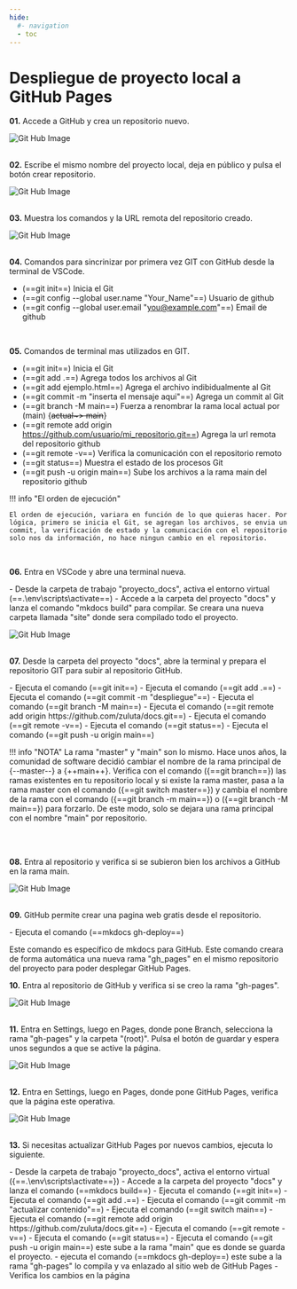```yaml
---
hide:
  #- navigation
  - toc
---
```


# Despliegue de proyecto local a GitHub Pages

<p><strong>01.</strong> Accede a GitHub y crea un repositorio nuevo.</p>

![Git Hub Image](images/gh_deploy/01.nuevo_repo_github.png)
<br>
<br>

<p><strong>02.</strong> Escribe el mismo nombre del proyecto local, deja en público y pulsa el botón crear repositorio.</p>

![Git Hub Image](images/gh_deploy/02.crear_repo_github.png)
<br>
<br>

<p><strong>03.</strong> Muestra los comandos y la URL remota del repositorio creado.</p>

![Git Hub Image](images/gh_deploy/03.codigo_repo_terminal.png)
<br>
<br>

<p><strong>04.</strong> Comandos para sincrinizar por primera vez GIT con GitHub desde la terminal de VSCode.</p>

  - (==git init==) Inicia el Git
  - (==git config --global user.name "Your_Name"==) Usuario de github
  - (==git config --global user.email "you@example.com"==) Email de github
<br>

<p><strong>05.</strong> Comandos de terminal mas utilizados en GIT.</p>

  - (==git init==) Inicia el Git
  - (==git add .==) Agrega todos los archivos al Git
  - (==git add ejemplo.html==) Agrega el archivo indibidualmente al Git
  - (==git commit -m "inserta el mensaje aqui"==) Agrega un commit al Git
  - (==git branch -M main==) Fuerza a renombrar la rama local actual por (main) {~~actual~> main~~}
  - (==git remote add origin https://github.com/usuario/mi_repositorio.git==) Agrega la url remota del repositorio github
  - (==git remote -v==) Verifica la comunicación con el repositorio remoto
  - (==git status==) Muestra el estado de los procesos Git
  - (==git push -u origin main==) Sube los archivos a la rama main del repositorio github

!!! info "El orden de ejecución"

    El orden de ejecución, variara en función de lo que quieras hacer. Por lógica, primero se inicia el Git, se agregan los archivos, se envia un commit, la verificación de estado y la comunicación con el repositorio solo nos da información, no hace ningun cambio en el repositorio.
<br>

<p><strong>06.</strong> Entra en VSCode y abre una terminal nueva.</p>
  - Desde la carpeta de trabajo "proyecto_docs", activa el entorno virtual (==.\env\scripts\activate==)
  - Accede a la carpeta del proyecto "docs" y lanza el comando "mkdocs build" para compilar. Se creara una nueva carpeta llamada "site" donde sera compilado todo el proyecto.

![Git Hub Image](images/gh_deploy/04.build_proyecto_docs.png)
<br>
<br>

<p><strong>07.</strong> Desde la carpeta del proyecto "docs", abre la terminal y prepara el repositorio GIT para subir al repositorio GitHub.</p>
  - Ejecuta el comando (==git init==)
  - Ejecuta el comando (==git add .==)
  - Ejecuta el comando (==git commit -m "despliegue"==)
  - Ejecuta el comando (==git branch -M main==)
  - Ejecuta el comando (==git remote add origin https://github.com/zuluta/docs.git==)
  - Ejecuta el comando (==git remote -v==)
  - Ejecuta el comando (==git status==)
  - Ejecuta el comando (==git push -u origin main==)

!!! info "NOTA"
    La rama "master" y "main" son lo mismo. Hace unos años, la comunidad de software decidió cambiar el nombre de la rama principal de {--master--} a {++main++}. Verifica con el comando ({==git branch==}) las ramas existentes en tu repositorio local y si existe la rama master, pasa a la rama master con el comando ({==git switch master==}) y cambia el nombre de la rama con el comando ({==git branch -m main==}) o ({==git branch -M main==}) para forzarlo. De este modo, solo se dejara una rama principal con el nombre "main" por repositorio.

<br>
<br>

<p><strong>08.</strong> Entra al repositorio y verifica si se subieron bien los archivos a GitHub en la rama main.</p>

![Git Hub Image](images/gh_deploy/05.verificar_subida_github.png)
<br>
<br>

<p><strong>09.</strong> GitHub permite crear una pagina web gratis desde el repositorio.</p>
  - Ejecuta el comando (==mkdocs gh-deploy==)
  
<p>Este comando es específico de mkdocs para GitHub. Este comando creara de forma automática una nueva rama "gh_pages" en el mismo repositorio del proyecto para poder desplegar GitHub Pages.</p>

<p><strong>10.</strong> Entra al repositorio de GitHub y verifica si se creo la rama "gh-pages".</p>

![Git Hub Image](images/gh_deploy/06.crear_rama_gh_pages.png)
<br>
<br>

<p><strong>11.</strong> Entra en Settings, luego en Pages, donde pone Branch, selecciona la rama "gh-pages" y la carpeta "(root)". Pulsa el botón de guardar y espera unos segundos a que se active la página.</p>

![Git Hub Image](images/gh_deploy/07.selec_repo_pages.png)
<br>
<br>

<p><strong>12.</strong> Entra en Settings, luego en Pages, donde pone GitHub Pages, verifica que la página este operativa.</p>

![Git Hub Image](images/gh_deploy/08.visitar_pagina.png)
<br>
<br>

<p><strong>13.</strong> Si necesitas actualizar GitHub Pages por nuevos cambios, ejecuta lo siguiente.</p>
  - Desde la carpeta de trabajo "proyecto_docs", activa el entorno virtual ({==.\env\scripts\activate==})
  - Accede a la carpeta del proyecto "docs" y lanza el comando (==mkdocs build==)
  - Ejecuta el comando (==git init==)
  - Ejecuta el comando (==git add .==)
  - Ejecuta el comando (==git commit -m "actualizar contenido"==)
  - Ejecuta el comando (==git switch main==)
  - Ejecuta el comando (==git remote add origin https://github.com/zuluta/docs.git==)
  - Ejecuta el comando (==git remote -v==)
  - Ejecuta el comando (==git status==)
  - Ejecuta el comando (==git push -u origin main==) este sube a la rama "main" que es donde se guarda el proyecto.
  - ejecuta el comando (==mkdocs gh-deploy==) este sube a la rama "gh-pages" lo compila y va enlazado al sitio web de GitHub Pages
  - Verifica los cambios en la página
<br>
<br>
